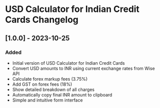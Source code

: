 # USD Calculator for Indian Credit Cards Changelog

## [1.0.0] - 2023-10-25

### Added
- Initial version of USD Calculator for Indian Credit Cards
- Convert USD amounts to INR using current exchange rates from Wise API
- Calculate forex markup fees (3.75%)
- Add GST on forex fees (18%)
- Show detailed breakdown of all charges
- Automatically copy final INR amount to clipboard
- Simple and intuitive form interface